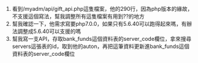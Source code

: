 1. 看到/myadm/api/gift_api.php這隻檔案，他的290行，因為php版本的緣故，不支援這個寫法，幫我調整所有這隻檔案有用到??的地方
2. 幫我確認一下，他需求寫要php7.0.0，如果只有5.6.40可以跑得起來嗎，有辦法調整成5.6.40可以支援的嗎
3. 幫我寫一支API，存取bank_funds這個資料表的server_code欄位，拿來搜尋servers這張表的id，取到他的auton，再把這筆資料更新進bank_funds這個資料表的server_code欄位